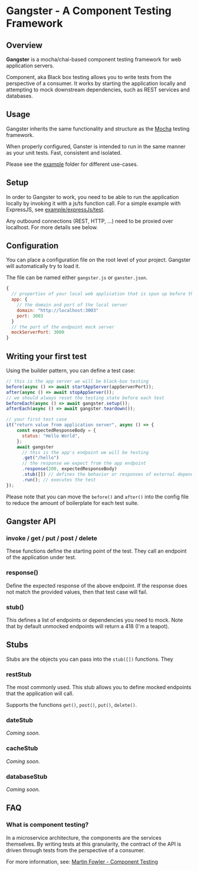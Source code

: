 Gangster - A Component Testing Framework
========================================================


## Overview

**Gangster** is a mocha/chai-based component testing framework
for web application servers.

Component, aka Black box testing allows you to write tests from the perspective of a consumer.
It works by starting the application locally and attempting to 
mock downstream dependencies, such as REST services and databases.


## Usage

Gangster inherits the same functionality and structure as the [Mocha](https://mochajs.org/) testing framework.

When properly configured, Ganster is intended to run in the same manner as your unit tests.
Fast, consistent and isolated.

Please see the [example](example) folder for different use-cases.


## Setup

In order to Gangster to work, you need to be able to run the application locally by invoking it with a js/ts function call.
For a simple example with ExpressJS, see [example/expressJs/test](example/expressJs/test/basic.component-test.js).

Any outbound connections (REST, HTTP, ...) need to be proxied over localhost.
For more details see below.

## Configuration

You can place a configuration file on the root level of your project. Gangster will automatically try to load it.

The file can be named either `gangster.js` or `ganster.json`.

```javascript
{
  // properties of your local web application that is spun up before the test
  app: {
    // the domain and port of the local server
    domain: "http://localhost:3003"
    port: 3003
  }
  // the port of the endpoint mock server
  mockServerPort: 3000
}
```

## Writing your first test

Using the builder pattern, you can define a test case:

```javascript
// this is the app server we will be black-box testing
before(async () => await startAppServer(appServerPort));
after(async () => await stopAppServer());
// we should always reset the testing state before each test
beforeEach(async () => await gangster.setup());
afterEach(async () => await gangster.teardown());

// your first test case
it("return value from application server", async () => {
    const expectedResponseBody = {
      status: "Hello World",
    };
    await gangster
      // this is the app's endpoint we will be testing
      .get("/hello")
      // the response we expect from the app endpoint
      .response(200, expectedResponseBody)
      .stub([]) // defines the behavior or responses of external dependencies
      .run(); // executes the test
});
```

Please note that you can move the `before()` and `after()` into the config file 
to reduce the amount of boilerplate for each test suite.

## Gangster API

### invoke / get / put / post / delete

These functions define the starting point of the test.
They call an endpoint of the application under test.

### response()

Define the expected response of the above endpoint.
If the response does not match the provided values, then that test case will fail.

### stub()

This defines a list of endpoints or dependencies you need to mock.
Note that by default unmocked endpoints will return a 418 (I'm a teapot).

## Stubs

Stubs are the objects you can pass into the `stub([])` functions.
They 

### restStub

The most commonly used.
This stub allows you to define mocked endpoints that the application will call.

Supports the functions `get()`, `post()`, `put()`, `delete()`.

### dateStub

_Coming soon._

### cacheStub

_Coming soon._

### databaseStub

_Coming soon._


## FAQ

### What is component testing?

In a microservice architecture, the components are the services themselves. 
By writing tests at this granularity, the contract of the API is driven through tests from the perspective of a consumer.

For more information, see: [Martin Fowler - Component Testing](https://martinfowler.com/articles/microservice-testing/#testing-component-in-process-diagram)
